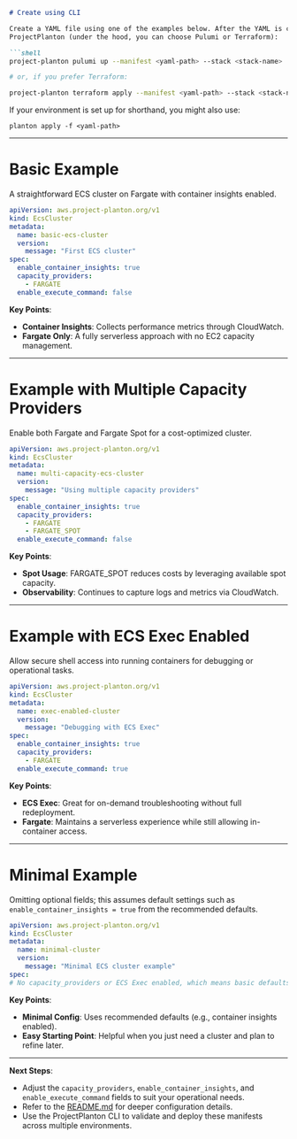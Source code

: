 ```markdown
# Create using CLI

Create a YAML file using one of the examples below. After the YAML is created, use the following command to apply with
ProjectPlanton (under the hood, you can choose Pulumi or Terraform):

```shell
project-planton pulumi up --manifest <yaml-path> --stack <stack-name>

# or, if you prefer Terraform:

project-planton terraform apply --manifest <yaml-path> --stack <stack-name>
```

If your environment is set up for shorthand, you might also use:

```shell
planton apply -f <yaml-path>
```

---

# Basic Example

A straightforward ECS cluster on Fargate with container insights enabled.

```yaml
apiVersion: aws.project-planton.org/v1
kind: EcsCluster
metadata:
  name: basic-ecs-cluster
  version:
    message: "First ECS cluster"
spec:
  enable_container_insights: true
  capacity_providers:
    - FARGATE
  enable_execute_command: false
```

**Key Points**:

- **Container Insights**: Collects performance metrics through CloudWatch.
- **Fargate Only**: A fully serverless approach with no EC2 capacity management.

---

# Example with Multiple Capacity Providers

Enable both Fargate and Fargate Spot for a cost-optimized cluster.

```yaml
apiVersion: aws.project-planton.org/v1
kind: EcsCluster
metadata:
  name: multi-capacity-ecs-cluster
  version:
    message: "Using multiple capacity providers"
spec:
  enable_container_insights: true
  capacity_providers:
    - FARGATE
    - FARGATE_SPOT
  enable_execute_command: false
```

**Key Points**:

- **Spot Usage**: FARGATE_SPOT reduces costs by leveraging available spot capacity.
- **Observability**: Continues to capture logs and metrics via CloudWatch.

---

# Example with ECS Exec Enabled

Allow secure shell access into running containers for debugging or operational tasks.

```yaml
apiVersion: aws.project-planton.org/v1
kind: EcsCluster
metadata:
  name: exec-enabled-cluster
  version:
    message: "Debugging with ECS Exec"
spec:
  enable_container_insights: true
  capacity_providers:
    - FARGATE
  enable_execute_command: true
```

**Key Points**:

- **ECS Exec**: Great for on-demand troubleshooting without full redeployment.
- **Fargate**: Maintains a serverless experience while still allowing in-container access.

---

# Minimal Example

Omitting optional fields; this assumes default settings such as `enable_container_insights = true` from the recommended
defaults.

```yaml
apiVersion: aws.project-planton.org/v1
kind: EcsCluster
metadata:
  name: minimal-cluster
  version:
    message: "Minimal ECS cluster example"
spec:
# No capacity_providers or ECS Exec enabled, which means basic defaults apply
```

**Key Points**:

- **Minimal Config**: Uses recommended defaults (e.g., container insights enabled).
- **Easy Starting Point**: Helpful when you just need a cluster and plan to refine later.

---

**Next Steps**:

- Adjust the `capacity_providers`, `enable_container_insights`, and `enable_execute_command` fields to suit your
  operational needs.
- Refer to the [README.md](./README.md) for deeper configuration details.
- Use the ProjectPlanton CLI to validate and deploy these manifests across multiple environments.
